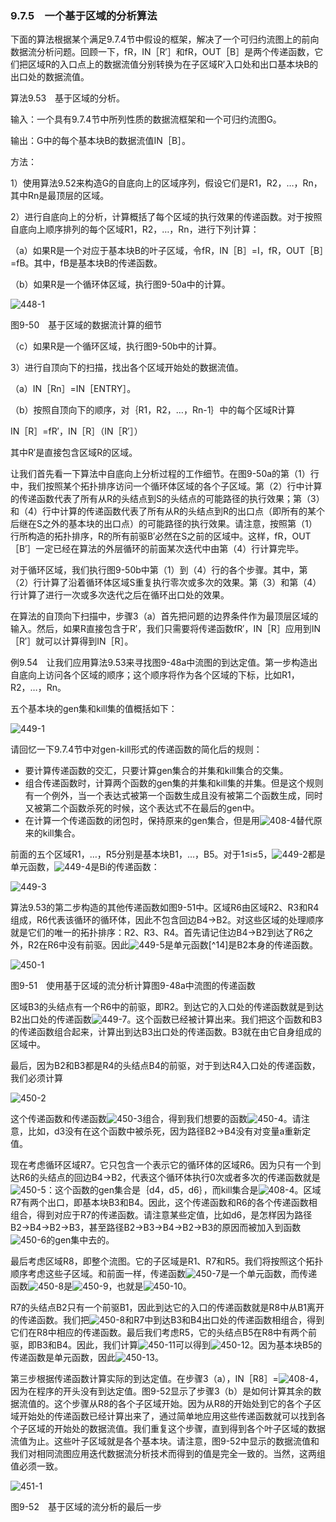 ### 9.7.5　一个基于区域的分析算法

下面的算法根据某个满足9.7.4节中假设的框架，解决了一个可归约流图上的前向数据流分析问题。回顾一下，fR，IN［R′］和fR，OUT［B］是两个传递函数，它们把区域R的入口点上的数据流值分别转换为在子区域R′入口处和出口基本块B的出口处的数据流值。

算法9.53　基于区域的分析。

输入：一个具有9.7.4节中所列性质的数据流框架和一个可归约流图G。

输出：G中的每个基本块B的数据流值IN［B］。

方法：

1）使用算法9.52来构造G的自底向上的区域序列，假设它们是R1，R2，…，Rn，其中Rn是最顶层的区域。

2）进行自底向上的分析，计算概括了每个区域的执行效果的传递函数。对于按照自底向上顺序排列的每个区域R1，R2，…，Rn，进行下列计算：

（a）如果R是一个对应于基本块B的叶子区域，令fR，IN［B］=I，fR，OUT［B］=fB。其中，fB是基本块B的传递函数。

（b）如果R是一个循环体区域，执行图9-50a中的计算。

![448-1](../Images/image04737.jpeg)

图9-50　基于区域的数据流计算的细节

（c）如果R是一个循环区域，执行图9-50b中的计算。

3）进行自顶向下的扫描，找出各个区域开始处的数据流值。

（a）IN［Rn］=IN［ENTRY］。

（b）按照自顶向下的顺序，对｛R1，R2，…，Rn-1｝中的每个区域R计算

IN［R］=fR′，IN［R］（IN［R′］）

其中R′是直接包含区域R的区域。

让我们首先看一下算法中自底向上分析过程的工作细节。在图9-50a的第（1）行中，我们按照某个拓扑排序访问一个循环体区域的各个子区域。第（2）行中计算的传递函数代表了所有从R的头结点到S的头结点的可能路径的执行效果；第（3）和（4）行中计算的传递函数代表了所有从R的头结点到R的出口点（即所有的某个后继在S之外的基本块的出口点）的可能路径的执行效果。请注意，按照第（1）行所构造的拓扑排序，R的所有前驱B′必然在S之前的区域中。这样，fR，OUT［B′］一定已经在算法的外层循环的前面某次迭代中由第（4）行计算完毕。

对于循环区域，我们执行图9-50b中第（1）到（4）行的各个步骤。其中，第（2）行计算了沿着循环体区域S重复执行零次或多次的效果。第（3）和第（4）行计算了进行一次或多次迭代之后在循环出口处的效果。

在算法的自顶向下扫描中，步骤3（a）首先把问题的边界条件作为最顶层区域的输入。然后，如果R直接包含于R′，我们只需要将传递函数fR′，IN［R］应用到IN［R′］就可以计算得到IN［R］。

例9.54　让我们应用算法9.53来寻找图9-48a中流图的到达定值。第一步构造出自底向上访问各个区域的顺序；这个顺序将作为各个区域的下标，比如R1，R2，…，Rn。

五个基本块的gen集和kill集的值概括如下：

![449-1](../Images/image04738.jpeg)

请回忆一下9.7.4节中对gen-kill形式的传递函数的简化后的规则：

- 要计算传递函数的交汇，只要计算gen集合的并集和kill集合的交集。
- 组合传递函数时，计算两个函数的gen集的并集和kill集的并集。但是这个规则有一个例外，当一个表达式被第一个函数生成且没有被第二个函数生成，同时又被第二个函数杀死的时候，这个表达式不在最后的gen中。
- 在计算一个传递函数的闭包时，保持原来的gen集合，但是用![408-4](../Images/image04681.jpeg)替代原来的kill集合。

前面的五个区域R1，…，R5分别是基本块B1，…，B5。对于1≤i≤5，![449-2](../Images/image04739.jpeg)都是单元函数，![449-4](../Images/image04740.jpeg)是Bi的传递函数：

![449-3](../Images/image04741.jpeg)

算法9.53的第二步构造的其他传递函数如图9-51中。区域R6由区域R2、R3和R4组成，R6代表该循环的循环体，因此不包含回边B4→B2。对这些区域的处理顺序就是它们的唯一的拓扑排序：R2、R3、R4。首先请记住边B4→B2到达了R6之外，R2在R6中没有前驱。因此![449-5](../Images/image04742.jpeg)是单元函数[^14]是B2本身的传递函数。

![450-1](../Images/image04744.jpeg)

图9-51　使用基于区域的流分析计算图9-48a中流图的传递函数

区域B3的头结点有一个R6中的前驱，即R2。到达它的入口处的传递函数就是到达B2出口处的传递函数![449-7](../Images/image04745.jpeg)。这个函数已经被计算出来。我们把这个函数和B3的传递函数组合起来，计算出到达B3出口处的传递函数。B3就在由它自身组成的区域中。

最后，因为B2和B3都是R4的头结点B4的前驱，对于到达R4入口处的传递函数，我们必须计算

![450-2](../Images/image04746.jpeg)

这个传递函数和传递函数![450-3](../Images/image04747.jpeg)组合，得到我们想要的函数![450-4](../Images/image04748.jpeg)。请注意，比如，d3没有在这个函数中被杀死，因为路径B2→B4没有对变量a重新定值。

现在考虑循环区域R7。它只包含一个表示它的循环体的区域R6。因为只有一个到达R6的头结点的回边B4→B2，代表这个循环体执行0次或者多次的传递函数就是![450-5](../Images/image04749.jpeg)：这个函数的gen集合是｛d4，d5，d6｝，而kill集合是![408-4](../Images/image04681.jpeg)。区域R7有两个出口，即基本块B3和B4。因此，这个传递函数和R6的各个传递函数相组合，得到对应于R7的传递函数。请注意某些定值，比如d6，是怎样因为路径B2→B4→B2→B3，甚至路径B2→B3→B4→B2→B3的原因而被加入到函数![450-6](../Images/image04750.jpeg)的gen集中去的。

最后考虑区域R8，即整个流图。它的子区域是R1、R7和R5。我们将按照这个拓扑顺序考虑这些子区域。和前面一样，传递函数![450-7](../Images/image04751.jpeg)是一个单元函数，而传递函数![450-8](../Images/image04752.jpeg)是![450-9](../Images/image04753.jpeg)，也就是![450-10](../Images/image04754.jpeg)。

R7的头结点B2只有一个前驱B1，因此到达它的入口的传递函数就是R8中从B1离开的传递函数。我们把![450-8](../Images/image04752.jpeg)和R7中到达B3和B4出口处的传递函数相组合，得到它们在R8中相应的传递函数。最后我们考虑R5，它的头结点B5在R8中有两个前驱，即B3和B4。因此，我们计算![450-11](../Images/image04755.jpeg)可以得到![450-12](../Images/image04756.jpeg)。因为基本块B5的传递函数是单元函数，因此![450-13](../Images/image04757.jpeg)。

第三步根据传递函数计算实际的到达定值。在步骤3（a），IN［R8］=![408-4](../Images/image04681.jpeg)，因为在程序的开头没有到达定值。图9-52显示了步骤3（b）是如何计算其余的数据流值的。这个步骤从R8的各个子区域开始。因为从R8的开始处到它的各个子区域开始处的传递函数已经计算出来了，通过简单地应用这些传递函数就可以找到各个子区域的开始处的数据流值。我们重复这个步骤，直到得到各个叶子区域的数据流值为止。这些叶子区域就是各个基本块。请注意，图9-52中显示的数据流值和我们对相同流图应用迭代数据流分析技术而得到的值是完全一致的。当然，这两组值必须一致。

![451-1](../Images/image04758.jpeg)

图9-52　基于区域的流分析的最后一步
